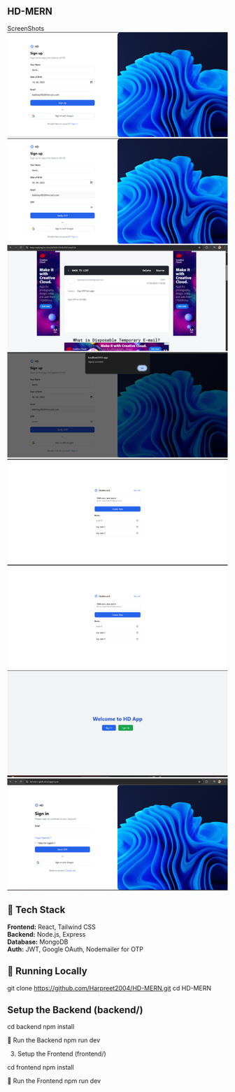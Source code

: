 ## HD-MERN

ScreenShots
![image alt](https://github.com/Harpreet2004/HD-MERN/blob/85372a7f744a15ca2eb3d571386f3ebc35f4e0f5/frontend/screenshots/Screenshot%202025-06-21%20115139.png)
![image alt](https://github.com/Harpreet2004/HD-MERN/blob/85372a7f744a15ca2eb3d571386f3ebc35f4e0f5/frontend/screenshots/Screenshot%202025-06-21%20115248.png)
![image alt](https://github.com/Harpreet2004/HD-MERN/blob/85372a7f744a15ca2eb3d571386f3ebc35f4e0f5/frontend/screenshots/Screenshot%202025-06-21%20115301.png)
![image alt](https://github.com/Harpreet2004/HD-MERN/blob/85372a7f744a15ca2eb3d571386f3ebc35f4e0f5/frontend/screenshots/Screenshot%202025-06-21%20115318.png)
![image alt](https://github.com/Harpreet2004/HD-MERN/blob/85372a7f744a15ca2eb3d571386f3ebc35f4e0f5/frontend/screenshots/Screenshot%202025-06-21%20115718.png)
![image alt](https://github.com/Harpreet2004/HD-MERN/blob/85372a7f744a15ca2eb3d571386f3ebc35f4e0f5/frontend/screenshots/Screenshot%202025-06-21%20115718.png)
![image alt](https://github.com/Harpreet2004/HD-MERN/blob/85372a7f744a15ca2eb3d571386f3ebc35f4e0f5/frontend/screenshots/Screenshot%202025-06-21%20115733.png)
![image alt](https://github.com/Harpreet2004/HD-MERN/blob/85372a7f744a15ca2eb3d571386f3ebc35f4e0f5/frontend/screenshots/Screenshot%202025-06-21%20131113.png)

## 🧱 Tech Stack

**Frontend:** React, Tailwind CSS  
**Backend:** Node.js, Express  
**Database:** MongoDB  
**Auth:** JWT, Google OAuth, Nodemailer for OTP


## 🧪 Running Locally

git clone https://github.com/Harpreet2004/HD-MERN.git
cd HD-MERN

## Setup the Backend (backend/)

cd backend
npm install

🚀 Run the Backend
npm run dev

3. Setup the Frontend (frontend/)

cd frontend
npm install

🚀 Run the Frontend
npm run dev


















